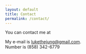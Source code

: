 ```yaml
---
layout: default
title: Contact
permalink: /contact/
---
```


You can contact me at <br>

My e-mail is [lukethejung@gmail.com](mailto:lukethejung@gmail.com). <br>
Number is (858) 342-6779
